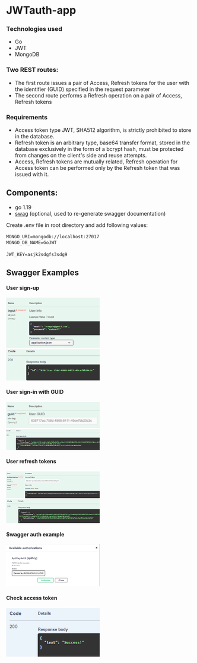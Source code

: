﻿# JWTauth-app

<h3>Technologies used</h3>

- Go
- JWT
- MongoDB

<h3>Two REST routes:</h3>

- The first route issues a pair of Access, Refresh tokens for the user with the identifier (GUID) specified in the request parameter
- The second route performs a Refresh operation on a pair of Access, Refresh tokens

<h3>Requirements</h3>

- Access token type JWT, SHA512 algorithm, is strictly prohibited to store in the database.
- Refresh token is an arbitrary type, base64 transfer format, stored in the database exclusively in the form of a bcrypt hash, must be protected from changes on the client's side and reuse attempts.
- Access, Refresh tokens are mutually related, Refresh operation for Access token can be performed only by the Refresh token that was issued with it.
 
<h2>Components:</h2>

- go 1.19
- <a href="https://github.com/swaggo/swag">swag</a> (optional, used to re-generate swagger documentation)

Create .env file in root directory and add following values:
```env
MONGO_URI=mongodb://localhost:27017
MONGO_DB_NAME=GoJWT

JWT_KEY=asjk2sdgfs3sdg9
```

<h2>Swagger Examples</h2>
  <h4>User sign-up</h4>
  <p></p>
  <img src="screenshots/_auth_sign-up_request.png" alt="Помощь." width="50%" height="50%">
  <img src="screenshots/_auth_sign-up_response.png" alt="Помощь." width="50%" height="50%">

  <h4>User sign-in with GUID</h4>
  <p></p>
  <img src="screenshots/_auth_sign-in_guid=---_request.png" alt="Помощь." width="50%" height="50%">
  <img src="screenshots/_auth_sign-in_guid=---_response.png" alt="Помощь." width="50%" height="50%">

  <h4>User refresh tokens</h4>
  <p></p>
  <img src="screenshots/_refresh_request.png" alt="Помощь." width="50%" height="50%">
  <img src="screenshots/_refresh_response.png" alt="Помощь." width="50%" height="50%">

  <h4>Swagger auth example</h4>
  <p></p>
  <img src="screenshots/auth_example.png" alt="Помощь." width="50%" height="50%">

  <h4>Check access token</h4>
  <p></p>
  <img src="screenshots/_checkjwt_response.png" alt="Помощь." width="50%" height="50%">
  

